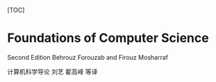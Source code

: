 [TOC]

<h1>Foundations of Computer Science</h1>

Second Edition
Behrouz Forouzab  and Firouz Mosharraf

计算机科学导论
刘艺 翟高峰 等译
